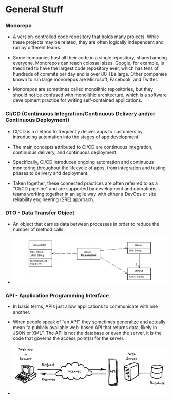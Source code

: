 # General Stuff

### Monorepo 

* A version-controlled code repository that holds many projects. While these projects may be related, they are often logically independent and run by different teams.

* Some companies host all their code in a single repository, shared among everyone. Monorepos can reach colossal sizes. Google, for example, is theorized to have the largest code repository ever, which has tens of hundreds of commits per day and is over 80 TBs large. Other companies known to run large monorepos are Microsoft, Facebook, and Twitter.

* Monorepos are sometimes called monolithic repositories, but they should not be confused with monolithic architecture, which is a software development practice for writing self-contained applications.


### CI/CD (Continuous Integration/Continuous Delivery and/or Continuous Deployment)

* CI/CD is a method to frequently deliver apps to customers by introducing automation into the stages of app development.

* The main concepts attributed to CI/CD are continuous integration, continuous delivery, and continuous deployment.

* Specifically, CI/CD introduces ongoing automation and continuous monitoring throughout the lifecycle of apps, from integration and testing phases to delivery and deployment. 

* Taken together, these connected practices are often referred to as a "CI/CD pipeline" and are supported by development and operations teams working together in an agile way with either a DevOps or site reliability engineering (SRE) approach.


### DTO - Data Transfer Object

* An object that carries data between processes in order to reduce the number of method calls.

* ![](./general-img/dto.png)


### API - Application Programming Interface

* In basic terms, APIs just allow applications to communicate with one another.

* When people speak of “an API”, they sometimes generalize and actually mean “a publicly available web-based API that returns data, likely in JSON or XML”. The API is not the database or even the server, it is the code that governs the access point(s) for the server.

* ![](./general-img/api.png)